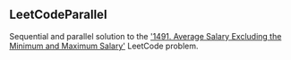 ## LeetCodeParallel
Sequential and parallel solution to the ['1491. Average Salary Excluding the Minimum and Maximum Salary'](https://leetcode.com/problems/average-salary-excluding-the-minimum-and-maximum-salary/description/) LeetCode problem. 
